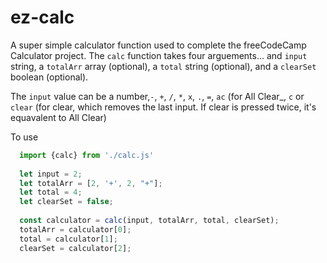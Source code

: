 # ez-calc

A super simple calculator function used to complete the freeCodeCamp Calculator project. 
The `calc` function takes four arguements... and `input` string, a `totalArr` array (optional), a `total` string (optional), 
and a `clearSet` boolean (optional).

The `input` value can be a number,`-`, `+`, `/`, `*`, `x`, `.`, `=`, `ac` (for All Clear_, `c` or `clear` (for clear, 
which removes the last input. If clear is pressed twice, it's equavalent to All Clear)

To use

```js
  import {calc} from './calc.js'
  
  let input = 2;
  let totalArr = [2, '+', 2, "+"];
  let total = 4;
  let clearSet = false;
  
  const calculator = calc(input, totalArr, total, clearSet);
  totalArr = calculator[0];
  total = calculator[1];
  clearSet = calculator[2];
```
  
